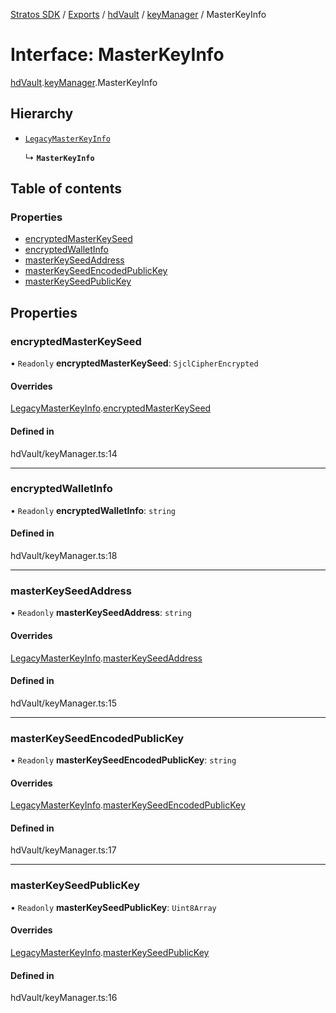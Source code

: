 [Stratos SDK](../README.md) / [Exports](../modules.md) / [hdVault](../modules/hdVault.md) / [keyManager](../modules/hdVault.keyManager.md) / MasterKeyInfo

# Interface: MasterKeyInfo

[hdVault](../modules/hdVault.md).[keyManager](../modules/hdVault.keyManager.md).MasterKeyInfo

## Hierarchy

- [`LegacyMasterKeyInfo`](hdVault.keyManager.LegacyMasterKeyInfo.md)

  ↳ **`MasterKeyInfo`**

## Table of contents

### Properties

- [encryptedMasterKeySeed](hdVault.keyManager.MasterKeyInfo.md#encryptedmasterkeyseed)
- [encryptedWalletInfo](hdVault.keyManager.MasterKeyInfo.md#encryptedwalletinfo)
- [masterKeySeedAddress](hdVault.keyManager.MasterKeyInfo.md#masterkeyseedaddress)
- [masterKeySeedEncodedPublicKey](hdVault.keyManager.MasterKeyInfo.md#masterkeyseedencodedpublickey)
- [masterKeySeedPublicKey](hdVault.keyManager.MasterKeyInfo.md#masterkeyseedpublickey)

## Properties

### encryptedMasterKeySeed

• `Readonly` **encryptedMasterKeySeed**: `SjclCipherEncrypted`

#### Overrides

[LegacyMasterKeyInfo](hdVault.keyManager.LegacyMasterKeyInfo.md).[encryptedMasterKeySeed](hdVault.keyManager.LegacyMasterKeyInfo.md#encryptedmasterkeyseed)

#### Defined in

hdVault/keyManager.ts:14

___

### encryptedWalletInfo

• `Readonly` **encryptedWalletInfo**: `string`

#### Defined in

hdVault/keyManager.ts:18

___

### masterKeySeedAddress

• `Readonly` **masterKeySeedAddress**: `string`

#### Overrides

[LegacyMasterKeyInfo](hdVault.keyManager.LegacyMasterKeyInfo.md).[masterKeySeedAddress](hdVault.keyManager.LegacyMasterKeyInfo.md#masterkeyseedaddress)

#### Defined in

hdVault/keyManager.ts:15

___

### masterKeySeedEncodedPublicKey

• `Readonly` **masterKeySeedEncodedPublicKey**: `string`

#### Overrides

[LegacyMasterKeyInfo](hdVault.keyManager.LegacyMasterKeyInfo.md).[masterKeySeedEncodedPublicKey](hdVault.keyManager.LegacyMasterKeyInfo.md#masterkeyseedencodedpublickey)

#### Defined in

hdVault/keyManager.ts:17

___

### masterKeySeedPublicKey

• `Readonly` **masterKeySeedPublicKey**: `Uint8Array`

#### Overrides

[LegacyMasterKeyInfo](hdVault.keyManager.LegacyMasterKeyInfo.md).[masterKeySeedPublicKey](hdVault.keyManager.LegacyMasterKeyInfo.md#masterkeyseedpublickey)

#### Defined in

hdVault/keyManager.ts:16
